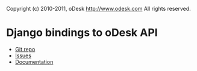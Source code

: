Copyright (c) 2010-2011, oDesk http://www.odesk.com
All rights reserved.

Django bindings to oDesk API
=======================================

* [Git repo](http://github.com/odesk/django-odesk)
* [Issues](http://github.com/odesk/django-odesk/issues)
* [Documentation](http://odesk.github.com/django-odesk/)
